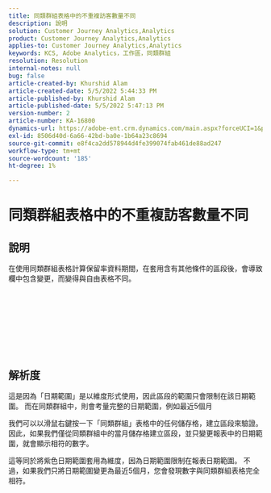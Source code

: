 ```yaml
---
title: 同類群組表格中的不重複訪客數量不同
description: 說明
solution: Customer Journey Analytics,Analytics
product: Customer Journey Analytics,Analytics
applies-to: Customer Journey Analytics,Analytics
keywords: KCS, Adobe Analytics，工作區，同類群組
resolution: Resolution
internal-notes: null
bug: false
article-created-by: Khurshid Alam
article-created-date: 5/5/2022 5:44:33 PM
article-published-by: Khurshid Alam
article-published-date: 5/5/2022 5:47:13 PM
version-number: 2
article-number: KA-16800
dynamics-url: https://adobe-ent.crm.dynamics.com/main.aspx?forceUCI=1&pagetype=entityrecord&etn=knowledgearticle&id=7dc72e01-9bcc-ec11-a7b5-6045bd00dbbc
exl-id: 8506d40d-6a66-42bd-ba0e-1b64a23c8694
source-git-commit: e8f4ca2dd578944d4fe399074fab461de88ad247
workflow-type: tm+mt
source-wordcount: '185'
ht-degree: 1%

---
```


# 同類群組表格中的不重複訪客數量不同

## 說明


在使用同類群組表格計算保留率資料期間，在套用含有其他條件的區段後，會導致欄中包含變更，而變得與自由表格不同。
<br><br><br><br> <br><br> <br><br><br>

## 解析度


這是因為「日期範圍」是以維度形式使用，因此區段的範圍只會限制在該日期範圍。 而在同類群組中，則會考量完整的日期範圍，例如最近5個月

我們可以以滑鼠右鍵按一下「同類群組」表格中的任何儲存格，建立區段來驗證。 因此，如果我們僅從同類群組中的當月儲存格建立區段，並只變更報表中的日期範圍，就會顯示相符的數字。

這等同於將紫色日期範圍套用為維度，因為日期範圍限制在報表日期範圍。 不過，如果我們只將日期範圍變更為最近5個月，您會發現數字與同類群組表格完全相符。

